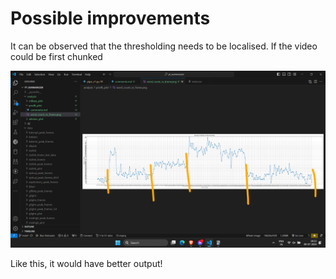 # Possible improvements
It can be observed that the thresholding needs to be localised.
If the video could be first chunked

![alt text](image.png)

Like this, it would have better output!